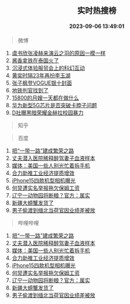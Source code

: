<div align="center"><h2>实时热搜榜</h2><h4>2023-09-06 13:49:01</h4></div>

> 微博  

1. [虞书欣张凌赫来演云之羽的原因一模一样](https://s.weibo.com/weibo?q=%23%E8%99%9E%E4%B9%A6%E6%AC%A3%E5%BC%A0%E5%87%8C%E8%B5%AB%E6%9D%A5%E6%BC%94%E4%BA%91%E4%B9%8B%E7%BE%BD%E7%9A%84%E5%8E%9F%E5%9B%A0%E4%B8%80%E6%A8%A1%E4%B8%80%E6%A0%B7%23&t=31&band_rank=1&Refer=top)<br />
2. [酱香拿铁在泰国火了](https://s.weibo.com/weibo?q=%23%E9%85%B1%E9%A6%99%E6%8B%BF%E9%93%81%E5%9C%A8%E6%B3%B0%E5%9B%BD%E7%81%AB%E4%BA%86%23&t=31&band_rank=2&Refer=top)<br />
3. [沉浸式体验服贸会上的科幻互动](https://s.weibo.com/weibo?q=%23%E6%B2%89%E6%B5%B8%E5%BC%8F%E4%BD%93%E9%AA%8C%E6%9C%8D%E8%B4%B8%E4%BC%9A%E4%B8%8A%E7%9A%84%E7%A7%91%E5%B9%BB%E4%BA%92%E5%8A%A8%23&t=31&band_rank=3&Refer=top)<br />
4. [黄奕时隔23年再扮李玉湖](https://s.weibo.com/weibo?q=%23%E9%BB%84%E5%A5%95%E6%97%B6%E9%9A%9423%E5%B9%B4%E5%86%8D%E6%89%AE%E6%9D%8E%E7%8E%89%E6%B9%96%23&t=31&band_rank=4&Refer=top)<br />
5. [张子枫登VOGUE银十封面](https://s.weibo.com/weibo?q=%E5%BC%A0%E5%AD%90%E6%9E%AB%E7%99%BBVOGUE%E9%93%B6%E5%8D%81%E5%B0%81%E9%9D%A2&t=31&band_rank=5&Refer=top)<br />
6. [地铁判官找到了](https://s.weibo.com/weibo?q=%23%E5%9C%B0%E9%93%81%E5%88%A4%E5%AE%98%E6%89%BE%E5%88%B0%E4%BA%86%23&t=31&band_rank=6&Refer=top)<br />
7. [15800的月嫂一天都在做什么](https://s.weibo.com/weibo?q=15800%E7%9A%84%E6%9C%88%E5%AB%82%E4%B8%80%E5%A4%A9%E9%83%BD%E5%9C%A8%E5%81%9A%E4%BB%80%E4%B9%88&t=31&band_rank=7&Refer=top)<br />
8. [华为新型5G芯片是否突破卡脖子问题](https://s.weibo.com/weibo?q=%23%E5%8D%8E%E4%B8%BA%E6%96%B0%E5%9E%8B5G%E8%8A%AF%E7%89%87%E6%98%AF%E5%90%A6%E7%AA%81%E7%A0%B4%E5%8D%A1%E8%84%96%E5%AD%90%E9%97%AE%E9%A2%98%23&t=31&band_rank=8&Refer=top)<br />
9. [D社曝黑暗荣耀金赫拉校园暴力](https://s.weibo.com/weibo?q=%23D%E7%A4%BE%E6%9B%9D%E9%BB%91%E6%9A%97%E8%8D%A3%E8%80%80%E9%87%91%E8%B5%AB%E6%8B%89%E6%A0%A1%E5%9B%AD%E6%9A%B4%E5%8A%9B%23&t=31&band_rank=9&Refer=top)<br />

> 知乎  


> 百度  

1. [把“一带一路”建成繁荣之路](https://www.baidu.com/s?wd=%E6%8A%8A%E2%80%9C%E4%B8%80%E5%B8%A6%E4%B8%80%E8%B7%AF%E2%80%9D%E5%BB%BA%E6%88%90%E7%B9%81%E8%8D%A3%E4%B9%8B%E8%B7%AF&sa=fyb_news&rsv_dl=fyb_news)<br />
2. [丈夫潜入医院稀释醉驾妻子血液样本](https://www.baidu.com/s?wd=%E4%B8%88%E5%A4%AB%E6%BD%9C%E5%85%A5%E5%8C%BB%E9%99%A2%E7%A8%80%E9%87%8A%E9%86%89%E9%A9%BE%E5%A6%BB%E5%AD%90%E8%A1%80%E6%B6%B2%E6%A0%B7%E6%9C%AC&sa=fyb_news&rsv_dl=fyb_news)<br />
3. [媒体：美国一些人别光忙着拆手机](https://www.baidu.com/s?wd=%E5%AA%92%E4%BD%93%EF%BC%9A%E7%BE%8E%E5%9B%BD%E4%B8%80%E4%BA%9B%E4%BA%BA%E5%88%AB%E5%85%89%E5%BF%99%E7%9D%80%E6%8B%86%E6%89%8B%E6%9C%BA&sa=fyb_news&rsv_dl=fyb_news)<br />
4. [合力助推工业经济提质增效](https://www.baidu.com/s?wd=%E5%90%88%E5%8A%9B%E5%8A%A9%E6%8E%A8%E5%B7%A5%E4%B8%9A%E7%BB%8F%E6%B5%8E%E6%8F%90%E8%B4%A8%E5%A2%9E%E6%95%88&sa=fyb_news&rsv_dl=fyb_news)<br />
5. [iPhone15四款机型相机曝光](https://www.baidu.com/s?wd=iPhone15%E5%9B%9B%E6%AC%BE%E6%9C%BA%E5%9E%8B%E7%9B%B8%E6%9C%BA%E6%9B%9D%E5%85%89&sa=fyb_news&rsv_dl=fyb_news)<br />
6. [何炅遭实名举报拖欠保姆工资](https://www.baidu.com/s?wd=%E4%BD%95%E7%82%85%E9%81%AD%E5%AE%9E%E5%90%8D%E4%B8%BE%E6%8A%A5%E6%8B%96%E6%AC%A0%E4%BF%9D%E5%A7%86%E5%B7%A5%E8%B5%84&sa=fyb_news&rsv_dl=fyb_news)<br />
7. [辽宁一动物园将断粮？官方：属实](https://www.baidu.com/s?wd=%E8%BE%BD%E5%AE%81%E4%B8%80%E5%8A%A8%E7%89%A9%E5%9B%AD%E5%B0%86%E6%96%AD%E7%B2%AE%EF%BC%9F%E5%AE%98%E6%96%B9%EF%BC%9A%E5%B1%9E%E5%AE%9E&sa=fyb_news&rsv_dl=fyb_news)<br />
8. [新疆大螃蟹发货了](https://www.baidu.com/s?wd=%E6%96%B0%E7%96%86%E5%A4%A7%E8%9E%83%E8%9F%B9%E5%8F%91%E8%B4%A7%E4%BA%86&sa=fyb_news&rsv_dl=fyb_news)<br />
9. [男子偷渡到缅北当荷官因业绩差被放](https://www.baidu.com/s?wd=%E7%94%B7%E5%AD%90%E5%81%B7%E6%B8%A1%E5%88%B0%E7%BC%85%E5%8C%97%E5%BD%93%E8%8D%B7%E5%AE%98%E5%9B%A0%E4%B8%9A%E7%BB%A9%E5%B7%AE%E8%A2%AB%E6%94%BE&sa=fyb_news&rsv_dl=fyb_news)<br />

> 哔哩哔哩  

1. [把“一带一路”建成繁荣之路](https://www.baidu.com/s?wd=%E6%8A%8A%E2%80%9C%E4%B8%80%E5%B8%A6%E4%B8%80%E8%B7%AF%E2%80%9D%E5%BB%BA%E6%88%90%E7%B9%81%E8%8D%A3%E4%B9%8B%E8%B7%AF&sa=fyb_news&rsv_dl=fyb_news)<br />
2. [丈夫潜入医院稀释醉驾妻子血液样本](https://www.baidu.com/s?wd=%E4%B8%88%E5%A4%AB%E6%BD%9C%E5%85%A5%E5%8C%BB%E9%99%A2%E7%A8%80%E9%87%8A%E9%86%89%E9%A9%BE%E5%A6%BB%E5%AD%90%E8%A1%80%E6%B6%B2%E6%A0%B7%E6%9C%AC&sa=fyb_news&rsv_dl=fyb_news)<br />
3. [媒体：美国一些人别光忙着拆手机](https://www.baidu.com/s?wd=%E5%AA%92%E4%BD%93%EF%BC%9A%E7%BE%8E%E5%9B%BD%E4%B8%80%E4%BA%9B%E4%BA%BA%E5%88%AB%E5%85%89%E5%BF%99%E7%9D%80%E6%8B%86%E6%89%8B%E6%9C%BA&sa=fyb_news&rsv_dl=fyb_news)<br />
4. [合力助推工业经济提质增效](https://www.baidu.com/s?wd=%E5%90%88%E5%8A%9B%E5%8A%A9%E6%8E%A8%E5%B7%A5%E4%B8%9A%E7%BB%8F%E6%B5%8E%E6%8F%90%E8%B4%A8%E5%A2%9E%E6%95%88&sa=fyb_news&rsv_dl=fyb_news)<br />
5. [iPhone15四款机型相机曝光](https://www.baidu.com/s?wd=iPhone15%E5%9B%9B%E6%AC%BE%E6%9C%BA%E5%9E%8B%E7%9B%B8%E6%9C%BA%E6%9B%9D%E5%85%89&sa=fyb_news&rsv_dl=fyb_news)<br />
6. [何炅遭实名举报拖欠保姆工资](https://www.baidu.com/s?wd=%E4%BD%95%E7%82%85%E9%81%AD%E5%AE%9E%E5%90%8D%E4%B8%BE%E6%8A%A5%E6%8B%96%E6%AC%A0%E4%BF%9D%E5%A7%86%E5%B7%A5%E8%B5%84&sa=fyb_news&rsv_dl=fyb_news)<br />
7. [辽宁一动物园将断粮？官方：属实](https://www.baidu.com/s?wd=%E8%BE%BD%E5%AE%81%E4%B8%80%E5%8A%A8%E7%89%A9%E5%9B%AD%E5%B0%86%E6%96%AD%E7%B2%AE%EF%BC%9F%E5%AE%98%E6%96%B9%EF%BC%9A%E5%B1%9E%E5%AE%9E&sa=fyb_news&rsv_dl=fyb_news)<br />
8. [新疆大螃蟹发货了](https://www.baidu.com/s?wd=%E6%96%B0%E7%96%86%E5%A4%A7%E8%9E%83%E8%9F%B9%E5%8F%91%E8%B4%A7%E4%BA%86&sa=fyb_news&rsv_dl=fyb_news)<br />
9. [男子偷渡到缅北当荷官因业绩差被放](https://www.baidu.com/s?wd=%E7%94%B7%E5%AD%90%E5%81%B7%E6%B8%A1%E5%88%B0%E7%BC%85%E5%8C%97%E5%BD%93%E8%8D%B7%E5%AE%98%E5%9B%A0%E4%B8%9A%E7%BB%A9%E5%B7%AE%E8%A2%AB%E6%94%BE&sa=fyb_news&rsv_dl=fyb_news)<br />
